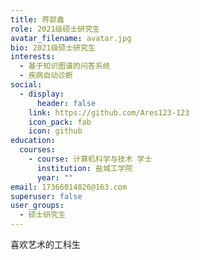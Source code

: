 ```yaml
---
title: 蒋郭鑫
role: 2021级硕士研究生
avatar_filename: avatar.jpg
bio: 2021级硕士研究生
interests:
  - 基于知识图谱的问答系统
  - 疾病自动诊断
social:
  - display:
      header: false
    link: https://github.com/Ares123-123
    icon_pack: fab
    icon: github
education:
  courses:
    - course: 计算机科学与技术 学士
      institution: 盐城工学院
      year: ""
email: 17366014826@163.com
superuser: false
user_groups:
  - 硕士研究生
---
```

喜欢艺术的工科生